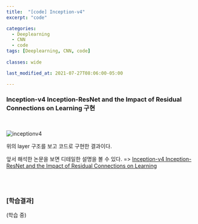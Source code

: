 ```yaml
---
title:  "[code] Inception-v4"
excerpt: "code"

categories:
  - Deeplearning
  - CNN
  - code
tags: [Deeplearning, CNN, code]
 
classes: wide

last_modified_at: 2021-07-27T08:06:00-05:00

---
```


### Inception-v4 Inception-ResNet and the Impact of Residual Connections on Learning 구현

<br>

![inceptionv4](https://user-images.githubusercontent.com/53431568/127103271-69c6c420-d9ec-4789-8032-450ee10c6b63.png)

위의 layer 구조를 보고 코드로 구현한 결과이다.

앞서 해석한 논문을 보면 디테일한 설명을 볼 수 있다. =>
[Inception-v4 Inception-ResNet and the Impact of Residual Connections on Learning](https://chaelin0722.github.io/cnn/paperreview/inceptionv4/)

<br>
<script src="https://gist.github.com/chaelin0722/5f9c5b6eb066b300fc20e4774ba3efd3.js"></script>
<br>


### [학습결과]

(학습 중)
